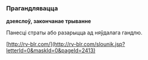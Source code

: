 ### Прагандлявацца
**дзеяслоў, закончанае трыванне**

Панесці страты або разарыцца ад няўдалага гандлю.

<a rel="author">[http://rv-blr.com/](http://rv-blr.com/slounik.jsp?letterId=0&maskId=0&pageId=2413)</a>
